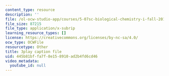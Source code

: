 ```yaml
---
content_type: resource
description: ''
file: /ol-ocw-studio-app/courses/5-07sc-biological-chemistry-i-fall-2013/445b81bffa7f8e158910ad2b4fd6cd46_zdage-Lp8m4.srt
file_size: 87215
file_type: application/x-subrip
learning_resource_types: []
license: https://creativecommons.org/licenses/by-nc-sa/4.0/
ocw_type: OCWFile
resourcetype: Other
title: 3play caption file
uid: 445b81bf-fa7f-8e15-8910-ad2b4fd6cd46
video_metadata:
  youtube_id: null
---
```

